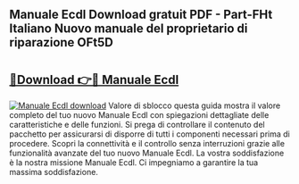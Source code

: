 ## Manuale Ecdl Download gratuit PDF - Part-FHt Italiano Nuovo manuale del proprietario di riparazione OFt5D

# <h2><a href="http://dfbcn2.blite.top/?on=Manuale+Ecdl">🔗Download 👉🔴 Manuale Ecdl</a></h2>

[![Manuale Ecdl download](https://i.imgur.com/lujVjoI.png)](http://dfbcn2.blite.top/?on=Manuale+Ecdl)
Valore di sblocco questa guida mostra il valore completo del tuo nuovo Manuale Ecdl con spiegazioni dettagliate delle caratteristiche e delle funzioni. Si prega di controllare il contenuto del pacchetto per assicurarsi di disporre di tutti i componenti necessari prima di procedere. Scopri la connettività e il controllo senza interruzioni grazie alle funzionalità avanzate del tuo nuovo Manuale Ecdl. La vostra soddisfazione è la nostra missione Manuale Ecdl. Ci impegniamo a garantire la tua massima soddisfazione.
